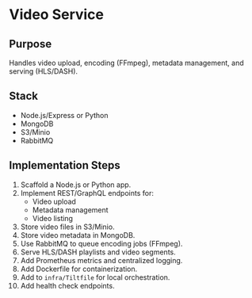 # Video Service

## Purpose
Handles video upload, encoding (FFmpeg), metadata management, and serving (HLS/DASH).

## Stack
- Node.js/Express or Python
- MongoDB
- S3/Minio
- RabbitMQ

## Implementation Steps
1. Scaffold a Node.js or Python app.
2. Implement REST/GraphQL endpoints for:
   - Video upload
   - Metadata management
   - Video listing
3. Store video files in S3/Minio.
4. Store video metadata in MongoDB.
5. Use RabbitMQ to queue encoding jobs (FFmpeg).
6. Serve HLS/DASH playlists and video segments.
7. Add Prometheus metrics and centralized logging.
8. Add Dockerfile for containerization.
9. Add to `infra/Tiltfile` for local orchestration.
10. Add health check endpoints. 